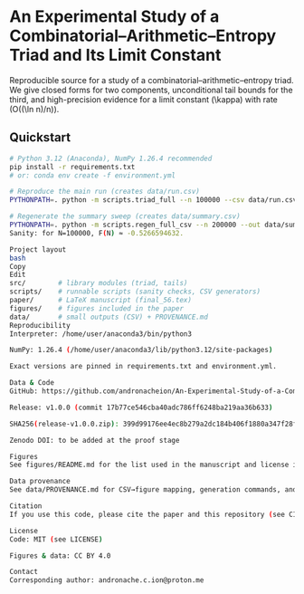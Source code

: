 # An Experimental Study of a Combinatorial–Arithmetic–Entropy Triad and Its Limit Constant

Reproducible source for a study of a combinatorial–arithmetic–entropy triad.  
We give closed forms for two components, unconditional tail bounds for the third, and high-precision evidence for a limit constant \(\kappa\) with rate \(O((\ln n)/n)\).

## Quickstart
```bash
# Python 3.12 (Anaconda), NumPy 1.26.4 recommended
pip install -r requirements.txt
# or: conda env create -f environment.yml

# Reproduce the main run (creates data/run.csv)
PYTHONPATH=. python -m scripts.triad_full --n 100000 --csv data/run.csv

# Regenerate the summary sweep (creates data/summary.csv)
PYTHONPATH=. python -m scripts.regen_full_csv --n 200000 --out data/summary.csv
Sanity: for N=100000, F(N) ≈ -0.5266594632.

Project layout
bash
Copy
Edit
src/        # library modules (triad, tails)
scripts/    # runnable scripts (sanity checks, CSV generators)
paper/      # LaTeX manuscript (final_56.tex)
figures/    # figures included in the paper
data/       # small outputs (CSV) + PROVENANCE.md
Reproducibility
Interpreter: /home/user/anaconda3/bin/python3

NumPy: 1.26.4 (/home/user/anaconda3/lib/python3.12/site-packages)

Exact versions are pinned in requirements.txt and environment.yml.

Data & Code
GitHub: https://github.com/andronacheion/An-Experimental-Study-of-a-Combinatorial-Arithmetic-Entropy-Triad-and-Its-Limit-Constant

Release: v1.0.0 (commit 17b77ce546cba40adc786ff6248ba219aa36b633)

SHA256(release-v1.0.0.zip): 399d99176ee4ec8b279a2dc184b406f1880a347f28f4716b4939c0c752c530e0

Zenodo DOI: to be added at the proof stage

Figures
See figures/README.md for the list used in the manuscript and license info (CC BY 4.0 for figures/data).

Data provenance
See data/PROVENANCE.md for CSV→figure mapping, generation commands, and checksums.

Citation
If you use this code, please cite the paper and this repository (see CITATION.cff).

License
Code: MIT (see LICENSE)

Figures & data: CC BY 4.0

Contact
Corresponding author: andronache.c.ion@proton.me
